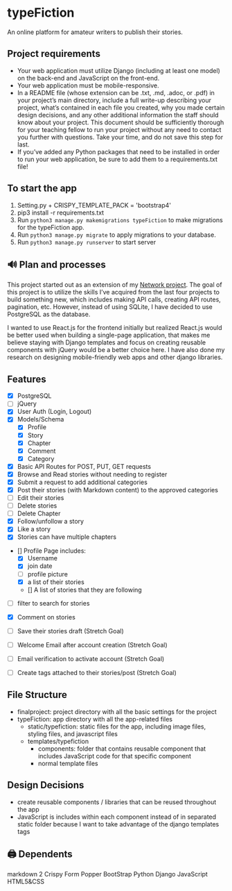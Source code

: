 # typeFiction
An online platform for amateur writers to publish their stories.

## Project requirements
- Your web application must utilize Django (including at least one model) on the back-end and JavaScript on the front-end.
- Your web application must be mobile-responsive.
- In a README file (whose extension can be .txt, .md, .adoc, or .pdf) in your project’s main directory, include a full write-up describing your project, what’s contained in each file you created, why you made certain design decisions, and any other additional information the staff should know about your project. This document should be sufficiently thorough for your teaching fellow to run your project without any need to contact you further with questions. Take your time, and do not save this step for last.
- If you’ve added any Python packages that need to be installed in order to run your web application, be sure to add them to a requirements.txt file!


## To start the app
1. Setting.py + CRISPY_TEMPLATE_PACK = 'bootstrap4'
1. pip3 install -r requirements.txt
1. Run `python3 manage.py makemigrations typeFiction` to make migrations for the typeFiction app.
1. Run `python3 manage.py migrate` to apply migrations to your database.
1. Run `python3 manage.py runserver` to start server

## 🔊 Plan and processes
This project started out as an extension of my [Network project](https://github.com/abeatrix/network). The goal of this project is to utilize the skills I’ve acquired from the last four projects to build something new, which includes making API calls, creating API routes, pagination, etc. However, instead of using SQLite, I have decided to use PostgreSQL as the database. 

I wanted to use React.js for the frontend initially but realized React.js would be better used when building a single-page application, that makes me believe staying with Django templates and focus on creating reusable components with jQuery would be a better choice here. I have also done my research on designing mobile-friendly web apps and other django libraries.

## Features
- [x] PostgreSQL
- [ ] jQuery
- [x] User Auth (Login, Logout)
- [x] Models/Schema
    - [x] Profile
    - [x] Story
    - [x] Chapter
    - [x] Comment
    - [x] Category
- [x] Basic API Routes for POST, PUT, GET requests
- [x] Browse and Read stories without needing to register
- [x] Submit a request to add additional categories
- [x] Post their stories (with Markdown content) to the approved categories
- [ ] Edit their stories
- [ ] Delete stories 
- [ ] Delete Chapter
- [x] Follow/unfollow a story
- [x] Like a story
- [x] Stories can have multiple chapters
- [] Profile Page includes:
    - [x] Username
    - [x] join date
    - [ ] profile picture
    - [x] a list of their stories
    - [] A list of stories that they are following
- [ ] filter to search for stories
- [x] Comment on stories
- [ ] Save their stories draft (Stretch Goal)
- [ ] Welcome Email after account creation (Stretch Goal)
- [ ] Email verification to activate account (Stretch Goal)
- [ ] Create tags attached to their stories/post (Stretch Goal)


## File Structure
- finalproject: project directory with all the basic settings for the project
- typeFiction: app directory with all the app-related files
    - static/typefiction: static files for the app, including image files, styling files, and javascript files
    - templates/typefiction
        - components: folder that contains reusable component that includes JavaScript code for that specific component
        - normal template files

## Design Decisions
- create reusable components / libraries that can be reused throughout the app
- JavaScript is includes within each component instead of in separated static folder because I want to take advantage of the django templates tags


## 🖨 Dependents
markdown 2
Crispy Form
Popper
BootStrap
Python
Django
JavaScript
HTML5&CSS
